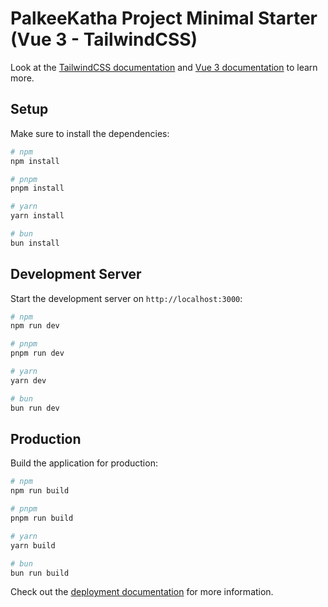 # PalkeeKatha Project Minimal Starter (Vue 3 - TailwindCSS)

Look at the [TailwindCSS documentation](https://tailwindcss.com/docs/installation) and [Vue 3 documentation](https://vuejs.org/guide/introduction.html) to learn more.

## Setup

Make sure to install the dependencies:

```bash
# npm
npm install

# pnpm
pnpm install

# yarn
yarn install

# bun
bun install
```

## Development Server

Start the development server on `http://localhost:3000`:

```bash
# npm
npm run dev

# pnpm
pnpm run dev

# yarn
yarn dev

# bun
bun run dev
```

## Production

Build the application for production:

```bash
# npm
npm run build

# pnpm
pnpm run build

# yarn
yarn build

# bun
bun run build
```

Check out the [deployment documentation](https://vitejs.dev/guide/static-deploy.html) for more information.
